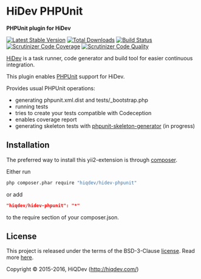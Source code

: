 HiDev PHPUnit
=============

**PHPUnit plugin for HiDev**

[![Latest Stable Version](https://poser.pugx.org/hiqdev/hidev-phpunit/v/stable)](https://packagist.org/packages/hiqdev/hidev-phpunit)
[![Total Downloads](https://poser.pugx.org/hiqdev/hidev-phpunit/downloads)](https://packagist.org/packages/hiqdev/hidev-phpunit)
[![Build Status](https://img.shields.io/travis/hiqdev/hidev-phpunit.svg)](https://travis-ci.org/hiqdev/hidev-phpunit)
[![Scrutinizer Code Coverage](https://img.shields.io/scrutinizer/coverage/g/hiqdev/hidev-phpunit.svg)](https://scrutinizer-ci.com/g/hiqdev/hidev-phpunit/)
[![Scrutinizer Code Quality](https://img.shields.io/scrutinizer/g/hiqdev/hidev-phpunit.svg)](https://scrutinizer-ci.com/g/hiqdev/hidev-phpunit/)

[HiDev](https://github.com/hiqdev/hidev) is a task runner, code generator and build tool for easier continuous integration.

This plugin enables [PHPUnit](https://phpunit.de/) support for HiDev.

Provides usual PHPUnit operations:

- generating phpunit.xml.dist and tests/_bootstrap.php
- running tests
- tries to create your tests compatible with Codeception
- enables coverage report
- generating skeleton tests with [phpunit-skeleton-generator](https://github.com/sebastianbergmann/phpunit-skeleton-generator) (in progress)

## Installation

The preferred way to install this yii2-extension is through [composer](http://getcomposer.org/download/).

Either run

```sh
php composer.phar require "hiqdev/hidev-phpunit"
```

or add

```json
"hiqdev/hidev-phpunit": "*"
```

to the require section of your composer.json.

## License

This project is released under the terms of the BSD-3-Clause [license](LICENSE).
Read more [here](http://choosealicense.com/licenses/bsd-3-clause).

Copyright © 2015-2016, HiQDev (http://hiqdev.com/)
